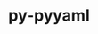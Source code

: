 ---
title: "py-pyyaml"
layout: cache
categories: [package, develop-2023-08-20]
meta: {"versions": ["5.4.1", "6.0"], "compilers": ["apple-clang@=14.0.0", "gcc@=11.1.0", "gcc@=11.3.0", "gcc@=7.3.1", "gcc@=7.5.0", "oneapi@=2023.2.0"], "oss": ["amzn2", "ubuntu18.04", "ubuntu20.04", "ubuntu22.04", "ventura"], "platforms": ["darwin", "linux"], "targets": ["aarch64", "neoverse_n1", "ppc64le", "x86_64", "x86_64_v3"], "stacks": ["aws-isc", "aws-isc-aarch64", "data-vis-sdk", "e4s", "e4s-oneapi", "e4s-power", "ml-darwin-aarch64-mps", "ml-linux-x86_64-cpu", "ml-linux-x86_64-cuda", "ml-linux-x86_64-rocm", "radiuss", "root"], "num_specs": 33, "num_specs_by_stack": {"root": 33, "ml-darwin-aarch64-mps": 2, "aws-isc-aarch64": 4, "aws-isc": 2, "radiuss": 4, "e4s-power": 7, "e4s-oneapi": 2, "e4s": 7, "data-vis-sdk": 1, "ml-linux-x86_64-cuda": 4, "ml-linux-x86_64-cpu": 4, "ml-linux-x86_64-rocm": 4}}
spec_details: [{"hash": "3iriae3o2v7h47gmsi7v5iirqglgqmuh", "compiler": "apple-clang@=14.0.0", "versions": ["6.0"], "os": "ventura", "platform": "darwin", "target": "aarch64", "variants": ["build_system=python_pip", "+libyaml"], "stacks": ["root", "ml-darwin-aarch64-mps"], "size": "-", "tarball": "https://binaries.spack.io/releases/develop-2023-08-20/build_cache/darwin-ventura-aarch64/apple-clang-14.0.0/py-pyyaml-6.0/darwin-ventura-aarch64-apple-clang-14.0.0-py-pyyaml-6.0-3iriae3o2v7h47gmsi7v5iirqglgqmuh.spack"}, {"hash": "77ncoudp44uvcfyc7sqlrzauay3yq4zc", "compiler": "apple-clang@=14.0.0", "versions": ["6.0"], "os": "ventura", "platform": "darwin", "target": "aarch64", "variants": ["build_system=python_pip", "+libyaml"], "stacks": ["root", "ml-darwin-aarch64-mps"], "size": "-", "tarball": "https://binaries.spack.io/releases/develop-2023-08-20/build_cache/darwin-ventura-aarch64/apple-clang-14.0.0/py-pyyaml-6.0/darwin-ventura-aarch64-apple-clang-14.0.0-py-pyyaml-6.0-77ncoudp44uvcfyc7sqlrzauay3yq4zc.spack"}, {"hash": "ukt4o543auw6dp2nk4yaohqxhbo4hcjw", "compiler": "gcc@=7.3.1", "versions": ["5.4.1"], "os": "amzn2", "platform": "linux", "target": "aarch64", "variants": ["build_system=python_pip", "+libyaml"], "stacks": ["root", "aws-isc-aarch64"], "size": "-", "tarball": "https://binaries.spack.io/releases/develop-2023-08-20/build_cache/linux-amzn2-aarch64/gcc-7.3.1/py-pyyaml-5.4.1/linux-amzn2-aarch64-gcc-7.3.1-py-pyyaml-5.4.1-ukt4o543auw6dp2nk4yaohqxhbo4hcjw.spack"}, {"hash": "oi57xfdekq3wgvfi2z3nq6yk7vro4ftl", "compiler": "gcc@=7.3.1", "versions": ["6.0"], "os": "amzn2", "platform": "linux", "target": "aarch64", "variants": ["build_system=python_pip", "+libyaml"], "stacks": ["root", "aws-isc-aarch64"], "size": "-", "tarball": "https://binaries.spack.io/releases/develop-2023-08-20/build_cache/linux-amzn2-aarch64/gcc-7.3.1/py-pyyaml-6.0/linux-amzn2-aarch64-gcc-7.3.1-py-pyyaml-6.0-oi57xfdekq3wgvfi2z3nq6yk7vro4ftl.spack"}, {"hash": "yenoundxbjbmfdfkd7bubunz5vgt3zsp", "compiler": "gcc@=7.3.1", "versions": ["5.4.1"], "os": "amzn2", "platform": "linux", "target": "neoverse_n1", "variants": ["build_system=python_pip", "+libyaml"], "stacks": ["root", "aws-isc-aarch64"], "size": "-", "tarball": "https://binaries.spack.io/releases/develop-2023-08-20/build_cache/linux-amzn2-neoverse_n1/gcc-7.3.1/py-pyyaml-5.4.1/linux-amzn2-neoverse_n1-gcc-7.3.1-py-pyyaml-5.4.1-yenoundxbjbmfdfkd7bubunz5vgt3zsp.spack"}, {"hash": "ifwqoxllmxbbla5aefrddlggzanul3ud", "compiler": "gcc@=7.3.1", "versions": ["6.0"], "os": "amzn2", "platform": "linux", "target": "neoverse_n1", "variants": ["build_system=python_pip", "+libyaml"], "stacks": ["root", "aws-isc-aarch64"], "size": "-", "tarball": "https://binaries.spack.io/releases/develop-2023-08-20/build_cache/linux-amzn2-neoverse_n1/gcc-7.3.1/py-pyyaml-6.0/linux-amzn2-neoverse_n1-gcc-7.3.1-py-pyyaml-6.0-ifwqoxllmxbbla5aefrddlggzanul3ud.spack"}, {"hash": "2bgw2lv3ypeauaac6altpae2abt7kizz", "compiler": "gcc@=7.3.1", "versions": ["5.4.1"], "os": "amzn2", "platform": "linux", "target": "x86_64_v3", "variants": ["build_system=python_pip", "+libyaml"], "stacks": ["aws-isc", "root"], "size": "-", "tarball": "https://binaries.spack.io/releases/develop-2023-08-20/build_cache/linux-amzn2-x86_64_v3/gcc-7.3.1/py-pyyaml-5.4.1/linux-amzn2-x86_64_v3-gcc-7.3.1-py-pyyaml-5.4.1-2bgw2lv3ypeauaac6altpae2abt7kizz.spack"}, {"hash": "ya7iuiplj4ertstvjqc323sw3s3h2nyl", "compiler": "gcc@=7.3.1", "versions": ["6.0"], "os": "amzn2", "platform": "linux", "target": "x86_64_v3", "variants": ["build_system=python_pip", "+libyaml"], "stacks": ["aws-isc", "root"], "size": "-", "tarball": "https://binaries.spack.io/releases/develop-2023-08-20/build_cache/linux-amzn2-x86_64_v3/gcc-7.3.1/py-pyyaml-6.0/linux-amzn2-x86_64_v3-gcc-7.3.1-py-pyyaml-6.0-ya7iuiplj4ertstvjqc323sw3s3h2nyl.spack"}, {"hash": "kmczpv6ln7qqzlcyghdmcjh4r3velcj4", "compiler": "gcc@=7.5.0", "versions": ["5.4.1"], "os": "ubuntu18.04", "platform": "linux", "target": "x86_64_v3", "variants": ["build_system=python_pip", "+libyaml"], "stacks": ["root", "radiuss"], "size": "-", "tarball": "https://binaries.spack.io/releases/develop-2023-08-20/build_cache/linux-ubuntu18.04-x86_64_v3/gcc-7.5.0/py-pyyaml-5.4.1/linux-ubuntu18.04-x86_64_v3-gcc-7.5.0-py-pyyaml-5.4.1-kmczpv6ln7qqzlcyghdmcjh4r3velcj4.spack"}, {"hash": "vpwkaimfdewxs5ub4ynzfmv23uwj5alw", "compiler": "gcc@=7.5.0", "versions": ["5.4.1"], "os": "ubuntu18.04", "platform": "linux", "target": "x86_64_v3", "variants": ["build_system=python_pip", "+libyaml"], "stacks": ["root", "radiuss"], "size": "-", "tarball": "https://binaries.spack.io/releases/develop-2023-08-20/build_cache/linux-ubuntu18.04-x86_64_v3/gcc-7.5.0/py-pyyaml-5.4.1/linux-ubuntu18.04-x86_64_v3-gcc-7.5.0-py-pyyaml-5.4.1-vpwkaimfdewxs5ub4ynzfmv23uwj5alw.spack"}, {"hash": "z2ml4nagrtzc6b3p4wykokavwn3hkmvw", "compiler": "gcc@=7.5.0", "versions": ["6.0"], "os": "ubuntu18.04", "platform": "linux", "target": "x86_64_v3", "variants": ["build_system=python_pip", "+libyaml"], "stacks": ["root", "radiuss"], "size": "-", "tarball": "https://binaries.spack.io/releases/develop-2023-08-20/build_cache/linux-ubuntu18.04-x86_64_v3/gcc-7.5.0/py-pyyaml-6.0/linux-ubuntu18.04-x86_64_v3-gcc-7.5.0-py-pyyaml-6.0-z2ml4nagrtzc6b3p4wykokavwn3hkmvw.spack"}, {"hash": "3fuiakqi64j5masavvfhe63qybzb57hv", "compiler": "gcc@=7.5.0", "versions": ["6.0"], "os": "ubuntu18.04", "platform": "linux", "target": "x86_64_v3", "variants": ["build_system=python_pip", "+libyaml"], "stacks": ["root", "radiuss"], "size": "-", "tarball": "https://binaries.spack.io/releases/develop-2023-08-20/build_cache/linux-ubuntu18.04-x86_64_v3/gcc-7.5.0/py-pyyaml-6.0/linux-ubuntu18.04-x86_64_v3-gcc-7.5.0-py-pyyaml-6.0-3fuiakqi64j5masavvfhe63qybzb57hv.spack"}, {"hash": "et3vtz55mb53j4wfmpqtx3amlcysiqja", "compiler": "gcc@=11.1.0", "versions": ["5.4.1"], "os": "ubuntu20.04", "platform": "linux", "target": "ppc64le", "variants": ["build_system=python_pip", "+libyaml"], "stacks": ["e4s-power", "root"], "size": "-", "tarball": "https://binaries.spack.io/releases/develop-2023-08-20/build_cache/linux-ubuntu20.04-ppc64le/gcc-11.1.0/py-pyyaml-5.4.1/linux-ubuntu20.04-ppc64le-gcc-11.1.0-py-pyyaml-5.4.1-et3vtz55mb53j4wfmpqtx3amlcysiqja.spack"}, {"hash": "5ycepibi3ilee6t6jxtn6p2zju7puvna", "compiler": "gcc@=11.1.0", "versions": ["6.0"], "os": "ubuntu20.04", "platform": "linux", "target": "ppc64le", "variants": ["build_system=python_pip", "+libyaml"], "stacks": ["e4s-power", "root"], "size": "-", "tarball": "https://binaries.spack.io/releases/develop-2023-08-20/build_cache/linux-ubuntu20.04-ppc64le/gcc-11.1.0/py-pyyaml-6.0/linux-ubuntu20.04-ppc64le-gcc-11.1.0-py-pyyaml-6.0-5ycepibi3ilee6t6jxtn6p2zju7puvna.spack"}, {"hash": "f6727zpxxq2mxselbhpw4wccgaudwxbp", "compiler": "gcc@=11.1.0", "versions": ["6.0"], "os": "ubuntu20.04", "platform": "linux", "target": "ppc64le", "variants": ["build_system=python_pip", "+libyaml"], "stacks": ["e4s-power", "root"], "size": "-", "tarball": "https://binaries.spack.io/releases/develop-2023-08-20/build_cache/linux-ubuntu20.04-ppc64le/gcc-11.1.0/py-pyyaml-6.0/linux-ubuntu20.04-ppc64le-gcc-11.1.0-py-pyyaml-6.0-f6727zpxxq2mxselbhpw4wccgaudwxbp.spack"}, {"hash": "5sdw3tv3h5vu7aqzmdzk2m3xmrz7dlrz", "compiler": "gcc@=11.1.0", "versions": ["6.0"], "os": "ubuntu20.04", "platform": "linux", "target": "ppc64le", "variants": ["build_system=python_pip", "+libyaml"], "stacks": ["e4s-power", "root"], "size": "-", "tarball": "https://binaries.spack.io/releases/develop-2023-08-20/build_cache/linux-ubuntu20.04-ppc64le/gcc-11.1.0/py-pyyaml-6.0/linux-ubuntu20.04-ppc64le-gcc-11.1.0-py-pyyaml-6.0-5sdw3tv3h5vu7aqzmdzk2m3xmrz7dlrz.spack"}, {"hash": "keiwh42ayu7jspx46uzp7osswmowcwxv", "compiler": "gcc@=11.1.0", "versions": ["6.0"], "os": "ubuntu20.04", "platform": "linux", "target": "ppc64le", "variants": ["build_system=python_pip", "+libyaml"], "stacks": ["e4s-power", "root"], "size": "-", "tarball": "https://binaries.spack.io/releases/develop-2023-08-20/build_cache/linux-ubuntu20.04-ppc64le/gcc-11.1.0/py-pyyaml-6.0/linux-ubuntu20.04-ppc64le-gcc-11.1.0-py-pyyaml-6.0-keiwh42ayu7jspx46uzp7osswmowcwxv.spack"}, {"hash": "2di3mqe7j3jkfpbp3uj7m34fz6s5vsvf", "compiler": "gcc@=11.1.0", "versions": ["6.0"], "os": "ubuntu20.04", "platform": "linux", "target": "ppc64le", "variants": ["build_system=python_pip", "+libyaml"], "stacks": ["e4s-power", "root"], "size": "-", "tarball": "https://binaries.spack.io/releases/develop-2023-08-20/build_cache/linux-ubuntu20.04-ppc64le/gcc-11.1.0/py-pyyaml-6.0/linux-ubuntu20.04-ppc64le-gcc-11.1.0-py-pyyaml-6.0-2di3mqe7j3jkfpbp3uj7m34fz6s5vsvf.spack"}, {"hash": "vbprhmizn5aegis2pwuicposdikfbuew", "compiler": "gcc@=11.1.0", "versions": ["6.0"], "os": "ubuntu20.04", "platform": "linux", "target": "ppc64le", "variants": ["build_system=python_pip", "+libyaml"], "stacks": ["e4s-power", "root"], "size": "-", "tarball": "https://binaries.spack.io/releases/develop-2023-08-20/build_cache/linux-ubuntu20.04-ppc64le/gcc-11.1.0/py-pyyaml-6.0/linux-ubuntu20.04-ppc64le-gcc-11.1.0-py-pyyaml-6.0-vbprhmizn5aegis2pwuicposdikfbuew.spack"}, {"hash": "34sgxrhy6qmf6fpt7kojz7z5vg54twoa", "compiler": "oneapi@=2023.2.0", "versions": ["5.4.1"], "os": "ubuntu20.04", "platform": "linux", "target": "x86_64", "variants": ["build_system=python_pip", "+libyaml"], "stacks": ["e4s-oneapi", "root"], "size": "-", "tarball": "https://binaries.spack.io/releases/develop-2023-08-20/build_cache/linux-ubuntu20.04-x86_64/oneapi-2023.2.0/py-pyyaml-5.4.1/linux-ubuntu20.04-x86_64-oneapi-2023.2.0-py-pyyaml-5.4.1-34sgxrhy6qmf6fpt7kojz7z5vg54twoa.spack"}, {"hash": "w56zslfs2iemdergjxpuf5mu7rcszlvx", "compiler": "oneapi@=2023.2.0", "versions": ["6.0"], "os": "ubuntu20.04", "platform": "linux", "target": "x86_64", "variants": ["build_system=python_pip", "+libyaml"], "stacks": ["e4s-oneapi", "root"], "size": "-", "tarball": "https://binaries.spack.io/releases/develop-2023-08-20/build_cache/linux-ubuntu20.04-x86_64/oneapi-2023.2.0/py-pyyaml-6.0/linux-ubuntu20.04-x86_64-oneapi-2023.2.0-py-pyyaml-6.0-w56zslfs2iemdergjxpuf5mu7rcszlvx.spack"}, {"hash": "pq4cyy7qe2rpqh2x2pgtrczo5773rlyi", "compiler": "gcc@=11.1.0", "versions": ["6.0"], "os": "ubuntu20.04", "platform": "linux", "target": "x86_64_v3", "variants": ["build_system=python_pip", "+libyaml"], "stacks": ["e4s", "root"], "size": "-", "tarball": "https://binaries.spack.io/releases/develop-2023-08-20/build_cache/linux-ubuntu20.04-x86_64_v3/gcc-11.1.0/py-pyyaml-6.0/linux-ubuntu20.04-x86_64_v3-gcc-11.1.0-py-pyyaml-6.0-pq4cyy7qe2rpqh2x2pgtrczo5773rlyi.spack"}, {"hash": "rqiaqkaorktikdapppff7yibxmcmhka2", "compiler": "gcc@=11.1.0", "versions": ["6.0"], "os": "ubuntu20.04", "platform": "linux", "target": "x86_64_v3", "variants": ["build_system=python_pip", "+libyaml"], "stacks": ["data-vis-sdk", "root"], "size": "-", "tarball": "https://binaries.spack.io/releases/develop-2023-08-20/build_cache/linux-ubuntu20.04-x86_64_v3/gcc-11.1.0/py-pyyaml-6.0/linux-ubuntu20.04-x86_64_v3-gcc-11.1.0-py-pyyaml-6.0-rqiaqkaorktikdapppff7yibxmcmhka2.spack"}, {"hash": "3gv5zgekiww4akredo5tiyyjp24ygyug", "compiler": "gcc@=11.1.0", "versions": ["5.4.1"], "os": "ubuntu20.04", "platform": "linux", "target": "x86_64_v3", "variants": ["build_system=python_pip", "+libyaml"], "stacks": ["e4s", "root"], "size": "-", "tarball": "https://binaries.spack.io/releases/develop-2023-08-20/build_cache/linux-ubuntu20.04-x86_64_v3/gcc-11.1.0/py-pyyaml-5.4.1/linux-ubuntu20.04-x86_64_v3-gcc-11.1.0-py-pyyaml-5.4.1-3gv5zgekiww4akredo5tiyyjp24ygyug.spack"}, {"hash": "wh4nem3ectxwtd5357pxvtbium5ducjd", "compiler": "gcc@=11.1.0", "versions": ["6.0"], "os": "ubuntu20.04", "platform": "linux", "target": "x86_64_v3", "variants": ["build_system=python_pip", "+libyaml"], "stacks": ["e4s", "root"], "size": "-", "tarball": "https://binaries.spack.io/releases/develop-2023-08-20/build_cache/linux-ubuntu20.04-x86_64_v3/gcc-11.1.0/py-pyyaml-6.0/linux-ubuntu20.04-x86_64_v3-gcc-11.1.0-py-pyyaml-6.0-wh4nem3ectxwtd5357pxvtbium5ducjd.spack"}, {"hash": "vb7xtinrwpj7unpp66rak54iu3g24nt4", "compiler": "gcc@=11.1.0", "versions": ["6.0"], "os": "ubuntu20.04", "platform": "linux", "target": "x86_64_v3", "variants": ["build_system=python_pip", "+libyaml"], "stacks": ["e4s", "root"], "size": "-", "tarball": "https://binaries.spack.io/releases/develop-2023-08-20/build_cache/linux-ubuntu20.04-x86_64_v3/gcc-11.1.0/py-pyyaml-6.0/linux-ubuntu20.04-x86_64_v3-gcc-11.1.0-py-pyyaml-6.0-vb7xtinrwpj7unpp66rak54iu3g24nt4.spack"}, {"hash": "yxuwzlazaltltfjxup36fdbxxy6jxufj", "compiler": "gcc@=11.1.0", "versions": ["6.0"], "os": "ubuntu20.04", "platform": "linux", "target": "x86_64_v3", "variants": ["build_system=python_pip", "+libyaml"], "stacks": ["e4s", "root"], "size": "-", "tarball": "https://binaries.spack.io/releases/develop-2023-08-20/build_cache/linux-ubuntu20.04-x86_64_v3/gcc-11.1.0/py-pyyaml-6.0/linux-ubuntu20.04-x86_64_v3-gcc-11.1.0-py-pyyaml-6.0-yxuwzlazaltltfjxup36fdbxxy6jxufj.spack"}, {"hash": "kc4kh6rilih6wmfhoqsdgvd7rjmyzqrv", "compiler": "gcc@=11.1.0", "versions": ["6.0"], "os": "ubuntu20.04", "platform": "linux", "target": "x86_64_v3", "variants": ["build_system=python_pip", "+libyaml"], "stacks": ["e4s", "root"], "size": "-", "tarball": "https://binaries.spack.io/releases/develop-2023-08-20/build_cache/linux-ubuntu20.04-x86_64_v3/gcc-11.1.0/py-pyyaml-6.0/linux-ubuntu20.04-x86_64_v3-gcc-11.1.0-py-pyyaml-6.0-kc4kh6rilih6wmfhoqsdgvd7rjmyzqrv.spack"}, {"hash": "ghzrvlexgzqef2tbjrusqtezsi5valsj", "compiler": "gcc@=11.1.0", "versions": ["6.0"], "os": "ubuntu20.04", "platform": "linux", "target": "x86_64_v3", "variants": ["build_system=python_pip", "+libyaml"], "stacks": ["e4s", "root"], "size": "-", "tarball": "https://binaries.spack.io/releases/develop-2023-08-20/build_cache/linux-ubuntu20.04-x86_64_v3/gcc-11.1.0/py-pyyaml-6.0/linux-ubuntu20.04-x86_64_v3-gcc-11.1.0-py-pyyaml-6.0-ghzrvlexgzqef2tbjrusqtezsi5valsj.spack"}, {"hash": "6bdgyj54ksuec7g2o4il3y44wrnrift5", "compiler": "gcc@=11.3.0", "versions": ["6.0"], "os": "ubuntu22.04", "platform": "linux", "target": "x86_64_v3", "variants": ["build_system=python_pip", "+libyaml"], "stacks": ["ml-linux-x86_64-cuda", "ml-linux-x86_64-cpu", "root", "ml-linux-x86_64-rocm"], "size": "-", "tarball": "https://binaries.spack.io/releases/develop-2023-08-20/build_cache/linux-ubuntu22.04-x86_64_v3/gcc-11.3.0/py-pyyaml-6.0/linux-ubuntu22.04-x86_64_v3-gcc-11.3.0-py-pyyaml-6.0-6bdgyj54ksuec7g2o4il3y44wrnrift5.spack"}, {"hash": "6yghllvu2s3ym57ah4xhgrxoccbbgt5y", "compiler": "gcc@=11.3.0", "versions": ["6.0"], "os": "ubuntu22.04", "platform": "linux", "target": "x86_64_v3", "variants": ["build_system=python_pip", "+libyaml"], "stacks": ["ml-linux-x86_64-cuda", "ml-linux-x86_64-cpu", "root", "ml-linux-x86_64-rocm"], "size": "-", "tarball": "https://binaries.spack.io/releases/develop-2023-08-20/build_cache/linux-ubuntu22.04-x86_64_v3/gcc-11.3.0/py-pyyaml-6.0/linux-ubuntu22.04-x86_64_v3-gcc-11.3.0-py-pyyaml-6.0-6yghllvu2s3ym57ah4xhgrxoccbbgt5y.spack"}, {"hash": "vb5i3m3m6zoaesdeuyyp2obk5oa5akvd", "compiler": "gcc@=11.3.0", "versions": ["6.0"], "os": "ubuntu22.04", "platform": "linux", "target": "x86_64_v3", "variants": ["build_system=python_pip", "+libyaml"], "stacks": ["ml-linux-x86_64-cuda", "ml-linux-x86_64-cpu", "root", "ml-linux-x86_64-rocm"], "size": "-", "tarball": "https://binaries.spack.io/releases/develop-2023-08-20/build_cache/linux-ubuntu22.04-x86_64_v3/gcc-11.3.0/py-pyyaml-6.0/linux-ubuntu22.04-x86_64_v3-gcc-11.3.0-py-pyyaml-6.0-vb5i3m3m6zoaesdeuyyp2obk5oa5akvd.spack"}, {"hash": "j5a6oiqwzkay4xwhukftsjnazinnmzak", "compiler": "gcc@=11.3.0", "versions": ["6.0"], "os": "ubuntu22.04", "platform": "linux", "target": "x86_64_v3", "variants": ["build_system=python_pip", "+libyaml"], "stacks": ["ml-linux-x86_64-cuda", "ml-linux-x86_64-cpu", "root", "ml-linux-x86_64-rocm"], "size": "-", "tarball": "https://binaries.spack.io/releases/develop-2023-08-20/build_cache/linux-ubuntu22.04-x86_64_v3/gcc-11.3.0/py-pyyaml-6.0/linux-ubuntu22.04-x86_64_v3-gcc-11.3.0-py-pyyaml-6.0-j5a6oiqwzkay4xwhukftsjnazinnmzak.spack"}]
---